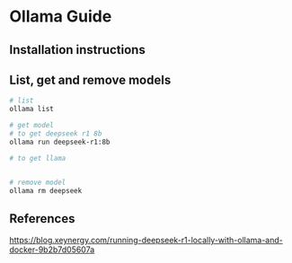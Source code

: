 # Ollama Guide

## Installation instructions

## List, get and remove models
```bash
# list
ollama list

# get model
# to get deepseek r1 8b
ollama run deepseek-r1:8b 

# to get llama


# remove model
ollama rm deepseek
```

## References
https://blog.xeynergy.com/running-deepseek-r1-locally-with-ollama-and-docker-9b2b7d05607a <br>

